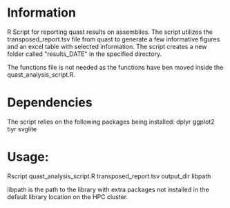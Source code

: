 # Information
R Script for reporting quast results on assemblies. The script utilizes 
the transposed_report.tsv file from quast to generate a few informative 
figures and an excel table with selected information.
The script creates a new folder called "results_DATE" in the specified 
directory.

The functions file is not needed as the functions have ben moved inside 
the quast_analysis_script.R.

# Dependencies
The script relies on the following packages being installed:
dplyr
ggplot2
tiyr
svglite

# Usage: 
Rscript quast_analysis_script.R transposed_report.tsv output_dir libpath

libpath is the path to the library with extra packages not installed in
the default library location on the HPC cluster.
